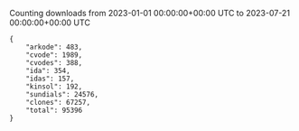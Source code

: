 
Counting downloads from 2023-01-01 00:00:00+00:00 UTC to 2023-07-21 00:00:00+00:00 UTC

```
{
    "arkode": 483,
    "cvode": 1989,
    "cvodes": 388,
    "ida": 354,
    "idas": 157,
    "kinsol": 192,
    "sundials": 24576,
    "clones": 67257,
    "total": 95396
}
```
